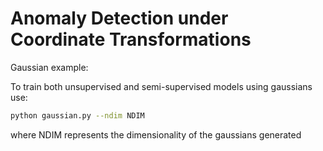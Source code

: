 # Anomaly Detection under Coordinate Transformations

Gaussian example:

To train both unsupervised and semi-supervised models using gaussians use:

```bash
python gaussian.py --ndim NDIM
```
where NDIM represents the dimensionality of the gaussians generated
